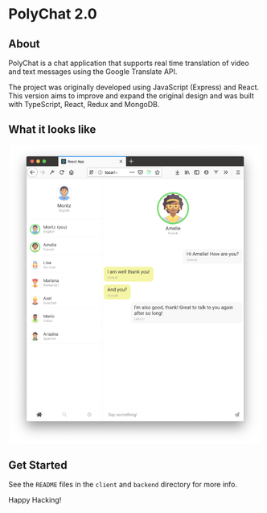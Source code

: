 # PolyChat 2.0

## About

PolyChat is a chat application that supports real time translation of video and text messages using the Google Translate API.

The project was originally developed using JavaScript (Express) and React. This version aims to improve and expand the original design and was built with TypeScript, React, Redux and MongoDB.

## What it looks like

<div style="display: flex; justify-content: center"><img width="500px" src="./screenshots/1.png" /></div>

## Get Started

See the `README` files in the `client` and `backend` directory for more info.

Happy Hacking!
